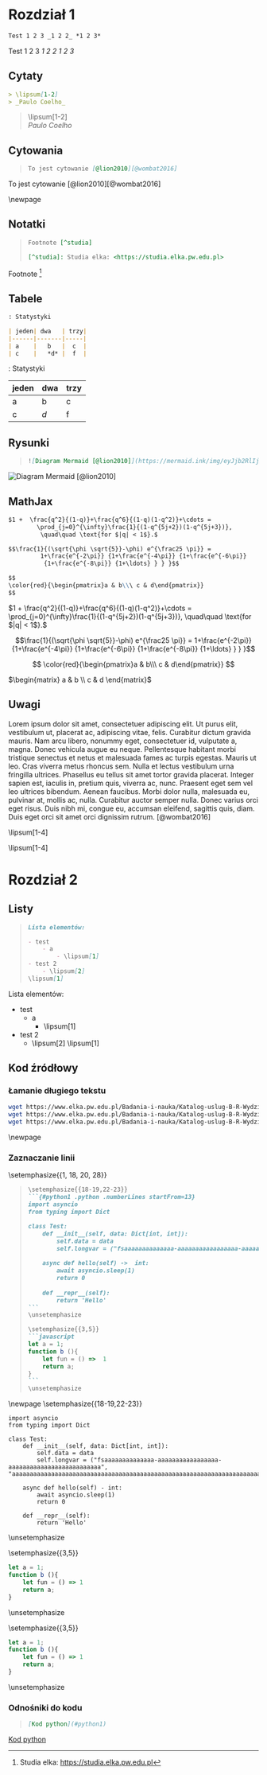 # Rozdział 1

```markdown
Test 1 2 3 _1 2 2_ *1 2 3*
```

Test 1 2 3 _1 2 2_ *1 2 3*

## Cytaty

```markdown
> \lipsum[1-2]  
> _Paulo Coelho_
```

> \lipsum[1-2]  
> _Paulo Coelho_

## Cytowania

> ```markdown
> To jest cytowanie [@lion2010][@wombat2016] 
> ```

To jest cytowanie [@lion2010][@wombat2016] 

\newpage
## Notatki
> ```markdown
> Footnote [^studia]
>
> [^studia]: Studia elka: <https://studia.elka.pw.edu.pl> 
> ```

Footnote [^studia]

[^studia]: Studia elka: <https://studia.elka.pw.edu.pl>

## Tabele

```markdown
: Statystyki

| jeden| dwa   | trzy| 
|------|-------|-----|
| a    |   b   |  c  |
| c    |   *d* |  f  |
```

: Statystyki

| jeden| dwa   | trzy| 
|------|-------|-----|
| a    |   b   |  c  |
| c    |   *d* |  f  | 


## Rysunki

> ```{.markdown .numberLines}
> ![Diagram Mermaid [@lion2010]](https://mermaid.ink/img/eyJjb2RlIjoiZ3JhcGggVERcbiAgICBBW0NocmlzdG1hc10gLS0-fEdldCBtb25leXwgQihHbyBzaG9wcGluZylcbiAgICBCIC0tPiBDe0xldCBtZSB0aGlua31cbiAgICBDIC0tPnxPbmV8IERbTGFwdG9wXVxuICAgIEMgLS0-fFR3b3wgRVtpUGhvbmVdXG4gICAgQyAtLT58VGhyZWV8IEZbQ2FyXVxuICAiLCJtZXJtYWlkIjp7InRoZW1lIjoiYmFzZSJ9LCJ1cGRhdGVFZGl0b3IiOmZhbHNlLCJhdXRvU3luYyI6dHJ1ZSwidXBkYXRlRGlhZ3JhbSI6ZmFsc2V9)
> ```

![Diagram Mermaid [@lion2010]](https://mermaid.ink/img/eyJjb2RlIjoiZ3JhcGggVERcbiAgICBBW0NocmlzdG1hc10gLS0-fEdldCBtb25leXwgQihHbyBzaG9wcGluZylcbiAgICBCIC0tPiBDe0xldCBtZSB0aGlua31cbiAgICBDIC0tPnxPbmV8IERbTGFwdG9wXVxuICAgIEMgLS0-fFR3b3wgRVtpUGhvbmVdXG4gICAgQyAtLT58VGhyZWV8IEZbQ2FyXVxuICAiLCJtZXJtYWlkIjp7InRoZW1lIjoiYmFzZSJ9LCJ1cGRhdGVFZGl0b3IiOmZhbHNlLCJhdXRvU3luYyI6dHJ1ZSwidXBkYXRlRGlhZ3JhbSI6ZmFsc2V9)

## MathJax

```markdown
$1 +  \frac{q^2}{(1-q)}+\frac{q^6}{(1-q)(1-q^2)}+\cdots =
        \prod_{j=0}^{\infty}\frac{1}{(1-q^{5j+2})(1-q^{5j+3})},
         \quad\quad \text{for $|q| < 1$}.$

$$\frac{1}{(\sqrt{\phi \sqrt{5}}-\phi) e^{\frac25 \pi}} =
         1+\frac{e^{-2\pi}} {1+\frac{e^{-4\pi}} {1+\frac{e^{-6\pi}}
          {1+\frac{e^{-8\pi}} {1+\ldots} } } }$$

$$
\color{red}{\begin{pmatrix}a & b\\\ c & d\end{pmatrix}}
$$
```

$1 +  \frac{q^2}{(1-q)}+\frac{q^6}{(1-q)(1-q^2)}+\cdots =
        \prod_{j=0}^{\infty}\frac{1}{(1-q^{5j+2})(1-q^{5j+3})},
         \quad\quad \text{for $|q| < 1$}.$

$$\frac{1}{(\sqrt{\phi \sqrt{5}}-\phi) e^{\frac25 \pi}} =
         1+\frac{e^{-2\pi}} {1+\frac{e^{-4\pi}} {1+\frac{e^{-6\pi}}
          {1+\frac{e^{-8\pi}} {1+\ldots} } } }$$

$$
\color{red}{\begin{pmatrix}a & b\\\ c & d\end{pmatrix}}
$$

$\begin{matrix} a & b \\ c & d \end{matrix}$

## Uwagi

Lorem ipsum dolor sit amet, consectetuer adipiscing elit. Ut purus elit, vestibulum
ut, placerat ac, adipiscing vitae, felis. Curabitur dictum gravida mauris. Nam arcu libero,
nonummy eget, consectetuer id, vulputate a, magna. Donec vehicula augue eu neque.
Pellentesque habitant morbi tristique senectus et netus et malesuada fames ac turpis
egestas. Mauris ut leo. Cras viverra metus rhoncus sem. Nulla et lectus vestibulum urna
fringilla ultrices. Phasellus eu tellus sit amet tortor gravida placerat. Integer sapien est,
iaculis in, pretium quis, viverra ac, nunc. Praesent eget sem vel leo ultrices bibendum.
Aenean faucibus. Morbi dolor nulla, malesuada eu, pulvinar at, mollis ac, nulla. Curabitur
auctor semper nulla. Donec varius orci eget risus. Duis nibh mi, congue eu, accumsan
eleifend, sagittis quis, diam. Duis eget orci sit amet orci dignissim rutrum. [@wombat2016]

\lipsum[1-4]


\lipsum[1-4]


# Rozdział 2

## Listy

> ```markdown
> Lista elementów:  
> 
> - test
>     - a
>         - \lipsum[1]
> - test 2
>     - \lipsum[2]      
> \lipsum[1]
> ```

Lista elementów:  

- test
    - a
        - \lipsum[1]
- test 2
    - \lipsum[2]
\lipsum[1]


## Kod źródłowy

### Łamanie długiego tekstu

```bash
wget https://www.elka.pw.edu.pl/Badania-i-nauka/Katalog-uslug-B-R-Wydzialu-Elektroniki-i-Technik-Informacyjnych-PW
wget https://www.elka.pw.edu.pl/Badania-i-nauka/Katalog-uslug-B-R-Wydzialu-Elektroniki-i-Technik-Informacyjnych-PW
wget https://www.elka.pw.edu.pl/Badania-i-nauka/Katalog-uslug-B-R-Wydzialu-Elektroniki-i-Technik-Informacyjnych-PW
```
                        
\newpage
### Zaznaczanie linii

\setemphasize{{1, 18, 20, 28}}
> ~~~markdown
> \setemphasize{{18-19,22-23}}
> ```{#python1 .python .numberLines startFrom=13}
> import asyncio
> from typing import Dict
> 
> class Test:
>     def __init__(self, data: Dict[int, int]):
>         self.data = data
>         self.longvar = ("fsaaaaaaaaaaaaaa-aaaaaaaaaaaaaaaaa-aaaaaaaaaaaaaaaaaaaaaaaaaa", "aaaaaaaaaaaaaaaaaaaaaaaaaaaaaaaaaaaaaaaaaaaaaaaaaaaaaaaaaaaaaaaaaaaaaaaaaaaaaaaaaaaaaaaa")
>         
>     async def hello(self) ->  int:
>         await asyncio.sleep(1)
>         return 0
>         
>     def __repr__(self):
>         return 'Hello'
> ```
> \unsetemphasize
> 
> \setemphasize{{3,5}}
> ```javascript
> let a = 1;
> function b (){
>     let fun = () =>  1 
>     return a;
> }
> ```
> \unsetemphasize
> ~~~

\newpage
\setemphasize{{18-19,22-23}}
```{#python1 .python .numberLines startFrom=13}
import asyncio
from typing import Dict

class Test:
    def __init__(self, data: Dict[int, int]):
        self.data = data
        self.longvar = ("fsaaaaaaaaaaaaaa-aaaaaaaaaaaaaaaaa-aaaaaaaaaaaaaaaaaaaaaaaaaa", "aaaaaaaaaaaaaaaaaaaaaaaaaaaaaaaaaaaaaaaaaaaaaaaaaaaaaaaaaaaaaaaaaaaaaaaaaaaaaaaaaaaaaaaa")
        
    async def hello(self) - int:
        await asyncio.sleep(1)
        return 0
        
    def __repr__(self):
        return 'Hello'
```
\unsetemphasize

\setemphasize{{3,5}}
```javascript
let a = 1;
function b (){
    let fun = () => 1 
    return a;
}
```
\unsetemphasize



\setemphasize{{3,5}}
```javascript
let a = 1;
function b (){
    let fun = () => 1 
    return a;
}
```
\unsetemphasize

### Odnośniki do kodu

> ```markdown
> [Kod python](#python1)
> ```

[Kod python](#python1)

